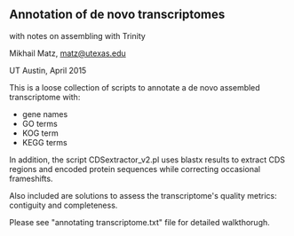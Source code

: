 Annotation of de novo transcriptomes
------------------------------------
with notes on assembling with Trinity

Mikhail Matz, matz@utexas.edu

UT Austin,  April 2015

This is a loose collection of scripts to annotate a de novo assembled transcriptome with:
- gene names
- GO terms
- KOG term
- KEGG terms

In addition, the script CDSextractor_v2.pl uses blastx results to extract CDS regions and encoded protein sequences while correcting occasional frameshifts.

Also included are solutions to assess the transcriptome's quality metrics: contiguity and completeness.

Please see "annotating transcriptome.txt" file for detailed walkthorugh.
